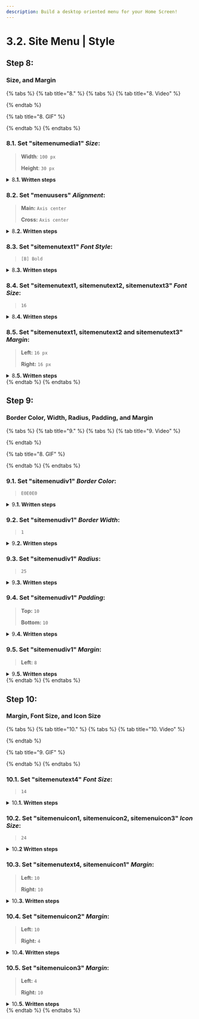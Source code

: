 ```yaml
---
description: Build a desktop oriented menu for your Home Screen!
---
```


# 3.2. Site Menu | Style

## Step 8:

### Size, and Margin

{% tabs %}
{% tab title="8." %}
{% tabs %}
{% tab title="8. Video" %}

{% endtab %}

{% tab title="8. GIF" %}

{% endtab %}
{% endtabs %}



### **8.1.** Set "sitemenumedia1" _Size_:

> **Width**_:_ `100 px`
>
> **Height**: `30 px`

<details>

<summary>8<strong>.1. Written steps</strong></summary>

#### -Inside the **Properties Panel**-

#### **A.**  \[Click] the _Width size_ container and **\[type]** **the new value**_:_

* You can also change the size value using the _up and down arrows._
* The default _Size_ of a new Div is Fixed, you do not need to change it.
* The default _Unit_ of _Fixed_ size is _Pixels_, you do not need to change it.

#### **B.**  \[Click] the _Height size_ container and **\[type]** **the new value**_:_

* You can also change the size value using the _up and down arrows._
* The default _Size_ of a new Div is Fixed, you do not need to change it.
* The default _Unit_ of _Fixed_ size is _Pixels_, you do not need to change it.

</details>



### 8.2. Set "menuusers" _Alignment_:

> **Main:** `Axis center`
>
> **Cross:** `Axis center`

<details>

<summary>8<strong>.2. Written steps</strong></summary>

#### -Inside the **Properties Panel**-

#### **A. \[Click]** **the **_**Main** Axis center_ **button,** inside the Alignment section_:_

* In the Top-Down first row of buttons, choose the Left-to-right second one.
* The items are packed to each other toward the center.

#### **B. \[Click]** **the **_**Cross** Axis center_ **button,** inside the Alignment section_:_

* In the Top-Down second row of buttons, choose the Left-to-right second one.
* The items are packed to each other toward the center.

</details>



### 8.3. Set "sitemenutext1" _Font Style_:

> `[B] Bold`

<details>

<summary>8<strong>.3. Written steps</strong></summary>

#### -Inside the **Properties Panel**-

#### **\[Click]** **the** _B_ **button,** inside the Font Style section:

* You can only select  Bold, Italic or Normal, one at the time.
* If changed before, the Bold toggle needs to be set to neutral and then back to Bold.

</details>



### 8.4. Set "sitemenutext1, sitemenutext2, sitemenutext3" _Font Size_:

> `16`

<details>

<summary>8<strong>.4. Written steps</strong></summary>

#### -Inside the **Properties Panel**-

#### \[Click] the _Font Size_ container and **\[type]** **the new value**_:_

* You can also change the size value using the _up and down arrows._

</details>



### 8.5. Set "sitemenutext1, sitemenutext2 and sitemenutext3" _Margin_:

> **Left:** `16 px`
>
> **Right:** `16 px`

<details>

<summary>8<strong>.5. Written steps</strong></summary>

#### -Inside the **Properties Panel**-

#### **A.** \[Click] the _Margin Left_ container and **\[type]** **the new value**_:_

* You can also change the size value using the _up and down arrows._
* The default _Unit_ is in _Pixels_, you do not need to change it.

#### **B.** \[Click] the _Margin Right_ container and **\[type]** **the new value**_:_

* You can also change the size value using the _up and down arrows._
* The default _Unit_ is in _Pixels_, you do not need to change it.

</details>
{% endtab %}
{% endtabs %}





## Step 9:

### Border Color, Width, Radius, Padding, and Margin

{% tabs %}
{% tab title="9." %}
{% tabs %}
{% tab title="9. Video" %}

{% endtab %}

{% tab title="8. GIF" %}

{% endtab %}
{% endtabs %}



### 9.1. Set "sitemenudiv1" _Border Color_:

> `E0E0E0`

<details>

<summary>9<strong>.1. Written steps</strong></summary>

#### -Inside the **Properties Panel**-

#### **\[Click] **_**Border Color**_** and** **\[Type]** **the color**_:_

* You can type a 6 characters HEX code without the initial #.
* You can select either a material color or a gradient.

</details>



### 9.2. Set "sitemenudiv1" _Border Width_:

> `1`

<details>

<summary>9<strong>.2. Written steps</strong></summary>

#### -Inside the **Properties Panel**-

#### \[Click] the _Width_ container, inside the Borders section, and **\[type]** **the new value**_:_

* The _Border Width_ applies to all four sides of a _Div._
* You can also change the size value using the _up and down arrows._
* The default _Unit_ is in _Pixels._

</details>



### 9.3. Set "sitemenudiv1" _Radius_:

> `25`

<details>

<summary>9<strong>.3. Written steps</strong></summary>

#### -Inside the **Properties Panel**-

#### \[Click] the _Radius_ container, and **\[type]** **the new value**_:_

* The _Radius_ applies to all four sides of a _Div._
* You can also change the size value using the _up and down arrows._
* The default _Unit_ is in _Pixels._

</details>



### 9.4. Set "sitemenudiv1" _Padding_:

> **Top:** `10`
>
> **Bottom:** `10`

<details>

<summary>9<strong>.4. Written steps</strong></summary>

#### -Inside the **Properties Panel**-

#### **A.** \[Click] the _Padding Top_ container and **\[type]** **the new value**_:_

* You can also change the size value using the _up and down arrows._
* The default _Unit_ is in _Pixels_, you do not need to change it.

#### **B.** \[Click] the _Padding Bottom_ container and **\[type]** **the new value**_:_

* You can also change the size value using the _up and down arrows._
* The default _Unit_ is in _Pixels_, you do not need to change it.

</details>



### 9.5. Set "sitemenudiv1" _Margin_:

> **Left:** `8`

<details>

<summary>9<strong>.5. Written steps</strong></summary>

#### -Inside the **Properties Panel**-

#### \[Click] the _Margin Left_ container and **\[type]** **the new value**_:_

* You can also change the size value using the _up and down arrows._
* The default _Unit_ is in _Pixels_, you do not need to change it.

</details>
{% endtab %}
{% endtabs %}





## Step 10:

### Margin, Font Size, and Icon Size

{% tabs %}
{% tab title="10." %}
{% tabs %}
{% tab title="10. Video" %}

{% endtab %}

{% tab title="9. GIF" %}

{% endtab %}
{% endtabs %}



### 10.1. Set "sitemenutext4" _Font Size_:

> `14`

<details>

<summary>10<strong>.1. Written steps</strong></summary>

#### -Inside the **Properties Panel**-

#### \[Click] the _Font Size_ container and **\[type]** **the new value**_:_

* You can also change the size value using the _up and down arrows._

</details>



### 10.2. Set "sitemenuicon1, sitemenuicon2, sitemenuicon3" _Icon Size_:

> `24`

<details>

<summary>10<strong>.2 Written steps</strong></summary>

#### -Inside the **Properties Panel**-

#### \[Click] the _Icon Size_ container and **\[type]** **the new value**_:_

* You can also change the size value using the _up and down arrows._

</details>



### 10.3. Set "sitemenutext4, sitemenuicon1" _Margin_:

> **Left:** `10`
>
> **Right:** `10`

<details>

<summary>10<strong>.3. Written steps</strong></summary>

#### -Inside the **Properties Panel**-

#### **A.** \[Click] the _Margin Left_ container and **\[type]** **the new value**_:_

* You can also change the size value using the _up and down arrows._
* The default _Unit_ is in _Pixels_, you do not need to change it.

#### **B.** \[Click] the _Margin Right_ container and **\[type]** **the new value**_:_

* You can also change the size value using the _up and down arrows._
* The default _Unit_ is in _Pixels_, you do not need to change it.

</details>



### 10.4. Set "sitemenuicon2" _Margin_:

> **Left:** `10`
>
> **Right:** `4`

<details>

<summary>10<strong>.4. Written steps</strong></summary>

#### -Inside the **Properties Panel**-

#### **A.** \[Click] the _Margin Left_ container and **\[type]** **the new value**_:_

* You can also change the size value using the _up and down arrows._
* The default _Unit_ is in _Pixels_, you do not need to change it.

#### **B.** \[Click] the _Margin Right_ container and **\[type]** **the new value**_:_

* You can also change the size value using the _up and down arrows._
* The default _Unit_ is in _Pixels_, you do not need to change it.

</details>



### 10.5. Set "sitemenuicon3" _Margin_:

> **Left:** `4`
>
> **Right:** `10`

<details>

<summary>10<strong>.5. Written steps</strong></summary>

#### -Inside the **Properties Panel**-

#### **A.** \[Click] the _Margin Left_ container and **\[type]** **the new value**_:_

* You can also change the size value using the _up and down arrows._
* The default _Unit_ is in _Pixels_, you do not need to change it.

#### **B.** \[Click] the _Margin Right_ container and **\[type]** **the new value**_:_

* You can also change the size value using the _up and down arrows._
* The default _Unit_ is in _Pixels_, you do not need to change it.

</details>
{% endtab %}
{% endtabs %}
